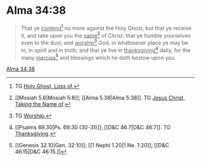 # Alma 34:38

> That ye <u>contend</u>[^a] no more against the Holy Ghost, but that ye receive it, and take upon you the <u>name</u>[^b] of Christ; that ye humble yourselves even to the dust, and <u>worship</u>[^c] God, in whatsoever place ye may be in, in spirit and in truth; and that ye live in <u>thanksgiving</u>[^d] daily, for the many <u>mercies</u>[^e] and blessings which he doth bestow upon you.

[Alma 34:38](https://www.churchofjesuschrist.org/study/scriptures/bofm/alma/34?lang=eng&id=p38#p38)


[^a]: TG [Holy Ghost, Loss of.](https://www.churchofjesuschrist.org/study/scriptures/tg/holy-ghost-loss-of?lang=eng)
[^b]: [[Mosiah 5.8|Mosiah 5:8]]; [[Alma 5.38|Alma 5:38]]. TG [Jesus Christ, Taking the Name of](https://www.churchofjesuschrist.org/study/scriptures/tg/jesus-christ-taking-the-name-of?lang=eng).
[^c]: TG [Worship.](https://www.churchofjesuschrist.org/study/scriptures/tg/worship?lang=eng)
[^d]: [[Psalms 69.30|Ps. 69:30 (30-31)]]; [[D&C 46.7|D&C 46:7]]. TG [Thanksgiving](https://www.churchofjesuschrist.org/study/scriptures/tg/thanksgiving?lang=eng).
[^e]: [[Genesis 32.10|Gen. 32:10]]; [[1 Nephi 1.20|1 Ne. 1:20]]; [[D&C 46.15|D&C 46:15.]]
